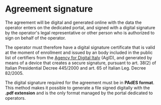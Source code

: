 # Agreement signature

The agreement will be digital and generated online with the data the operator enters on the dedicated portal, and signed with a digital signature by the operator's legal representative or other person who is authorized to sign on behalf of the operator.

The operator must therefore have a digital signature certificate that is valid at the moment of enrollment and issued by an body included in the public list of certifiers from the [Agency for Digital Italy](http://www.agid.gov.it/) (AgID), and generated by means of a device that creates a secure signature, pursuant to art. 38(2) of Italian Presidential Decree 445/2000 and art. 65 of Italian Leg. Decree 82/2005. 

The digital signature required for the agreement must be in **PAdES format**. This method makes it possible to generate a file signed digitally with the **.pdf extension** and is the only format managed by the portal dedicated to operators. 